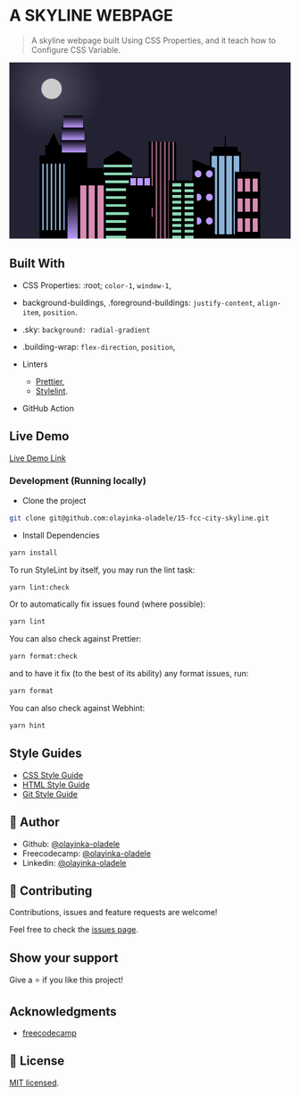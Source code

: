 # A SKYLINE WEBPAGE

> A skyline webpage built Using CSS Properties, and it teach how to Configure CSS Variable.

![screenshot](./app_screenshot.png)

## Built With

- CSS Properties:
  :root; `color-1`, `window-1`,

- background-buildings, .foreground-buildings: `justify-content`,
  `align-item`, `position`.

- .sky: `background: radial-gradient`

- .building-wrap: `flex-direction`, `position`,

- Linters
  - [Prettier](https://prettier.io/),
  - [Stylelint](https://stylelint.io/).
- GitHub Action

## Live Demo

[Live Demo Link](https://oladele-15-fcc-city-skyline.netlify.app/)

### Development (Running locally)

- Clone the project

```bash
git clone git@github.com:olayinka-oladele/15-fcc-city-skyline.git

```

- Install Dependencies

```bash
yarn install
```

To run StyleLint by itself, you may run the lint task:

```bash
yarn lint:check
```

Or to automatically fix issues found (where possible):

```bash
yarn lint
```

You can also check against Prettier:

```bash
yarn format:check
```

and to have it fix (to the best of its ability) any format issues, run:

```bash
yarn format
```

You can also check against Webhint:

```bash
yarn hint
```

## Style Guides

- [CSS Style Guide](http://udacity.github.io/frontend-nanodegree-styleguide/css.html)
- [HTML Style Guide](http://udacity.github.io/frontend-nanodegree-styleguide/index.html)
- [Git Style Guide](https://udacity.github.io/git-styleguide/)

## 👤 Author

- Github: [@olayinka-oladele](https://github.com/olayinka-oladele)
- Freecodecamp: [@olayinka-oladele](https://freecodecamp.com/author)
- Linkedin: [@olayinka-oladele](https://www.linkedin.com/in/author/)

## 🤝 Contributing

Contributions, issues and feature requests are welcome!

Feel free to check the [issues page](../../issues).

## Show your support

Give a ⭐️ if you like this project!

## Acknowledgments

- [freecodecamp](https://www.freecodecamp.org/learn/2022/responsive-web-design/learn-css-variables-by-building-a-city-skyline/step-118)

## 📝 License

[MIT licensed](./LICENSE).
